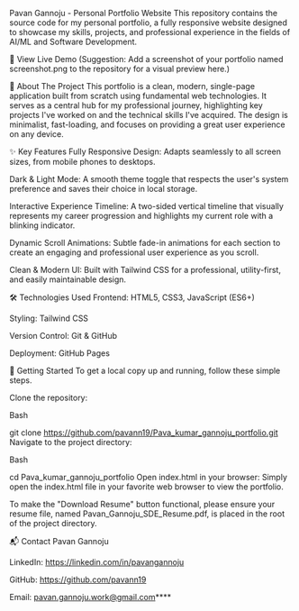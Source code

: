 Pavan Gannoju - Personal Portfolio Website
This repository contains the source code for my personal portfolio, a fully responsive website designed to showcase my skills, projects, and professional experience in the fields of AI/ML and Software Development.

🚀 View Live Demo
(Suggestion: Add a screenshot of your portfolio named screenshot.png to the repository for a visual preview here.)

📖 About The Project
This portfolio is a clean, modern, single-page application built from scratch using fundamental web technologies. It serves as a central hub for my professional journey, highlighting key projects I've worked on and the technical skills I've acquired. The design is minimalist, fast-loading, and focuses on providing a great user experience on any device.

✨ Key Features
Fully Responsive Design: Adapts seamlessly to all screen sizes, from mobile phones to desktops.

Dark & Light Mode: A smooth theme toggle that respects the user's system preference and saves their choice in local storage.

Interactive Experience Timeline: A two-sided vertical timeline that visually represents my career progression and highlights my current role with a blinking indicator.

Dynamic Scroll Animations: Subtle fade-in animations for each section to create an engaging and professional user experience as you scroll.

Clean & Modern UI: Built with Tailwind CSS for a professional, utility-first, and easily maintainable design.

🛠️ Technologies Used
Frontend: HTML5, CSS3, JavaScript (ES6+)

Styling: Tailwind CSS

Version Control: Git & GitHub

Deployment: GitHub Pages

📂 Getting Started
To get a local copy up and running, follow these simple steps.

Clone the repository:

Bash

git clone https://github.com/pavann19/Pava_kumar_gannoju_portfolio.git
Navigate to the project directory:

Bash

cd Pava_kumar_gannoju_portfolio
Open index.html in your browser:
Simply open the index.html file in your favorite web browser to view the portfolio.

To make the "Download Resume" button functional, please ensure your resume file, named Pavan_Gannoju_SDE_Resume.pdf, is placed in the root of the project directory.

📬 Contact
Pavan Gannoju

LinkedIn: https://linkedin.com/in/pavangannoju

GitHub: https://github.com/pavann19

Email: pavan.gannoju.work@gmail.com****
